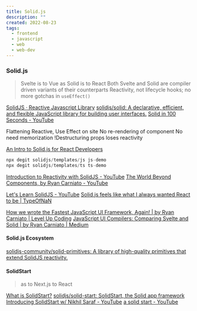 ```yaml
---
title: Solid.js
description: ""
created: 2022-08-23
tags:
  - frontend
  - javascript
  - web
  - web-dev
---
```


### Solid.js

> Svelte is to Vue as Solid is to React
> Both Svelte and Solid are compiler driven variants of their counterparts
> Reactivity, not lifecycle hooks; no more gotchas in `useEffect()`

[SolidJS · Reactive Javascript Library](https://www.solidjs.com/)
[solidjs/solid: A declarative, efficient, and flexible JavaScript library for building user interfaces.](https://github.com/solidjs/solid)
[Solid in 100 Seconds - YouTube](https://www.youtube.com/watch?v=hw3Bx5vxKl0)

Flattening
Reactive, Use Effect on site
No re-rendering of component
No need memorization
!Destructuring props loses reactivity

[An Intro to Solid.js for React Developers](https://non-traditional.dev/an-intro-to-solidjs-for-react-developers)

```js
npx degit solidjs/templates/js js-demo
npx degit solidjs/templates/ts ts-demo
```

[Introduction to Reactivity with SolidJS - YouTube](https://www.youtube.com/watch?v=J70HXl1KhWE)
[The World Beyond Components, by Ryan Carniato - YouTube](https://www.youtube.com/watch?v=-CrsHsBZFg4)

[Let's Learn SolidJS - YouTube](https://www.youtube.com/watch?v=ZZ-a7B761Ds)
[Solid.js feels like what I always wanted React to be | TypeOfNaN](https://typeofnan.dev/solid-js-feels-like-what-i-always-wanted-react-to-be/)

[How we wrote the Fastest JavaScript UI Framework, Again! | by Ryan Carniato | Level Up Coding](https://levelup.gitconnected.com/how-we-wrote-the-fastest-javascript-ui-framework-again-db097ddd99b6)
[JavaScript UI Compilers: Comparing Svelte and Solid | by Ryan Carniato | Medium](https://ryansolid.medium.com/javascript-ui-compilers-comparing-svelte-and-solid-cbcba2120cea)

#### Solid.js Ecosystem

[solidjs-community/solid-primitives: A library of high-quality primitives that extend SolidJS reactivity.](https://github.com/solidjs-community/solid-primitives)

#### SolidStart

> as to Next.js to React

[What is SolidStart?](https://start.solidjs.com/getting-started/what-is-solidstart)
[solidjs/solid-start: SolidStart, the Solid app framework](https://github.com/solidjs/solid-start)
[Introducing SolidStart w/ Nikhil Saraf - YouTube](https://www.youtube.com/watch?v=eAwuPvRXNdY)
[a solid start - YouTube](https://www.youtube.com/watch?v=DVWu2b7mvFg)
